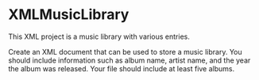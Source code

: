 # XMLMusicLibrary
This XML project is a music library with various entries.

Create an XML document that can be used to store a music library. You should include information such as album name, artist name, and the year the album was released. Your file should include at least five albums. 


